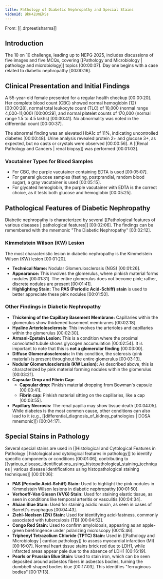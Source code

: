 ```yaml
---
title: Pathology of Diabetic Nephropathy and Special Stains
videoId: BkH4ZUmEkSs
---
```


From: [[_drpreetisharma]] <br/> 

## Introduction
The 10 on 10 challenge, leading up to NEPG 2025, includes discussions of five images and five MCQs, covering [[Pathology and Microbiology | pathology and microbiology]] topics <a class="yt-timestamp" data-t="00:00:07">[00:00:07]</a>. Day one begins with a case related to diabetic nephropathy <a class="yt-timestamp" data-t="00:00:16">[00:00:16]</a>.

## Clinical Presentation and Initial Findings
A 55-year-old female presented for a regular health checkup <a class="yt-timestamp" data-t="00:00:20">[00:00:20]</a>. Her complete blood count (CBC) showed normal hemoglobin (12) <a class="yt-timestamp" data-t="00:00:28">[00:00:28]</a>, normal total leukocyte count (TLC) of 10,000 (normal range 4,000-11,000) <a class="yt-timestamp" data-t="00:00:29">[00:00:29]</a>, and normal platelet counts of 170,000 (normal range 1.5 to 4.5 lakhs) <a class="yt-timestamp" data-t="00:00:41">[00:00:41]</a>. No abnormality was noted in the differential count <a class="yt-timestamp" data-t="00:00:37">[00:00:37]</a>.

The abnormal finding was an elevated HbA1c of 11%, indicating uncontrolled diabetes <a class="yt-timestamp" data-t="00:00:48">[00:00:48]</a>. Urine analysis revealed protein 2+ and glucose 3+, as expected, but no casts or crystals were observed <a class="yt-timestamp" data-t="00:00:56">[00:00:56]</a>. A [[Renal Pathology and Cancers | renal biopsy]] was performed <a class="yt-timestamp" data-t="00:01:03">[00:01:03]</a>.

### Vacutainer Types for Blood Samples
*   For CBC, the purple vacutainer containing EDTA is used <a class="yt-timestamp" data-t="00:05:07">[00:05:07]</a>.
*   For general glucose samples (fasting, postprandial, random blood sugar), a gray vacutainer is used <a class="yt-timestamp" data-t="00:05:15">[00:05:15]</a>.
*   For glycated hemoglobin, the purple vacutainer with EDTA is the correct choice, as it tests both glucose and hemoglobin <a class="yt-timestamp" data-t="00:05:25">[00:05:25]</a>.

## Pathological Features of Diabetic Nephropathy
Diabetic nephropathy is characterized by several [[Pathological features of various diseases | pathological features]] <a class="yt-timestamp" data-t="00:02:06">[00:02:06]</a>. The findings can be remembered with the mnemonic "The Diabetic Nephropathy" <a class="yt-timestamp" data-t="00:02:12">[00:02:12]</a>.

### Kimmelstein Wilson (KW) Lesion
The most characteristic lesion in diabetic nephropathy is the Kimmelstein Wilson (KW) lesion <a class="yt-timestamp" data-t="00:01:20">[00:01:20]</a>.
*   **Technical Name:** Nodular Glomerulosclerosis (NGS) <a class="yt-timestamp" data-t="00:01:26">[00:01:26]</a>.
*   **Appearance:** This involves the glomerulus, where pinkish material forms nodules <a class="yt-timestamp" data-t="00:01:31">[00:01:31]</a>. The entire glomerulus does not become pink; rather, discrete nodules are present <a class="yt-timestamp" data-t="00:01:41">[00:01:41]</a>.
*   **Highlighting Stain:** The **PAS (Periodic Acid-Schiff) stain** is used to better appreciate these pink nodules <a class="yt-timestamp" data-t="00:01:50">[00:01:50]</a>.

### Other Findings in Diabetic Nephropathy
*   **Thickening of the Capillary Basement Membrane:** Capillaries within the glomerulus show thickened basement membranes <a class="yt-timestamp" data-t="00:02:18">[00:02:18]</a>.
*   **Hyaline Arteriolosclerosis:** This involves the arterioles and capillaries within the glomerulus <a class="yt-timestamp" data-t="00:02:30">[00:02:30]</a>.
*   **Armani-Epstein Lesion:** This is a condition where the proximal convoluted tubule shows glycogen accumulation <a class="yt-timestamp" data-t="00:02:54">[00:02:54]</a>. It is important to note that this is **not a glomerular finding** <a class="yt-timestamp" data-t="00:03:00">[00:03:00]</a>.
*   **Diffuse Glomerulosclerosis:** In this condition, the sclerosis (pink material) is present throughout the entire glomerulus <a class="yt-timestamp" data-t="00:03:13">[00:03:13]</a>.
*   **Nodular Glomerulosclerosis (KW Lesion):** As described above, this is characterized by pink material forming nodules within the glomerulus <a class="yt-timestamp" data-t="00:03:21">[00:03:21]</a>.
*   **Capsular Drop and Fibrin Cap:**
    *   **Capsular drop:** Pinkish material dropping from Bowman's capsule <a class="yt-timestamp" data-t="00:03:41">[00:03:41]</a>.
    *   **Fibrin cap:** Pinkish material sitting on the capillaries, like a cap <a class="yt-timestamp" data-t="00:03:55">[00:03:55]</a>.
*   **Papillary Necrosis:** The renal papilla may show tissue death <a class="yt-timestamp" data-t="00:04:05">[00:04:05]</a>. While diabetes is the most common cause, other conditions can also lead to it (e.g., [[differential_diagnosis_of_kidney_pathologies | DOSA mnemonic]]) <a class="yt-timestamp" data-t="00:04:17">[00:04:17]</a>.

## Special Stains in Pathology
Several special stains are used in [[Histological and Cytological Features in Pathology | histological and cytological features in pathology]] to identify specific components or conditions <a class="yt-timestamp" data-t="00:01:06">[00:01:06]</a>, contributing to [[various_disease_identifications_using_histopathological_staining_techniques | various disease identifications using histopathological staining techniques]] <a class="yt-timestamp" data-t="00:01:06">[00:01:06]</a>:

*   **PAS (Periodic Acid-Schiff) Stain:** Used to highlight the pink nodules in Kimmelstein Wilson lesions in diabetic nephropathy <a class="yt-timestamp" data-t="00:01:50">[00:01:50]</a>.
*   **Verhoeff-Van Gieson (VVG) Stain:** Used for staining elastic tissue, as seen in conditions like temporal arteritis or vasculitis <a class="yt-timestamp" data-t="00:04:34">[00:04:34]</a>.
*   **Alcian Blue Stain:** Used for staining acidic mucin, as seen in cases of Barrett's esophagus <a class="yt-timestamp" data-t="00:04:43">[00:04:43]</a>.
*   **Ziehl-Neelsen (ZN) Stain:** Used for identifying acid-fastness, commonly associated with tuberculosis (TB) <a class="yt-timestamp" data-t="00:04:52">[00:04:52]</a>.
*   **Congo Red Stain:** Used to confirm amyloidosis, appearing as an apple-green birefringence under polarizing microscopy <a class="yt-timestamp" data-t="00:15:46">[00:15:46]</a>.
*   **Triphenyl Tetrazolium Chloride (TPTC) Stain:** Used in [[Pathology and Microbiology | cardiac pathology]] to assess myocardial infarction (MI) <a class="yt-timestamp" data-t="00:16:07">[00:16:07]</a>. Normal heart tissue stains brick red due to LDH1, while infarcted areas appear pale due to the absence of LDH1 <a class="yt-timestamp" data-t="00:16:19">[00:16:19]</a>.
*   **Pearls or Prussian Blue Stain:** Used to stain iron, which can be seen deposited around asbestos fibers in asbestos bodies, turning the dumbbell-shaped bodies blue <a class="yt-timestamp" data-t="00:17:03">[00:17:03]</a>. This identifies "ferruginous bodies" <a class="yt-timestamp" data-t="00:17:13">[00:17:13]</a>.